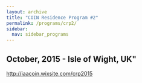 ```yaml
---
layout: archive
title: "COIN Residence Program #2"
permalink: /programs/crp2/
sidebar:
  nav: sidebar_programs
---
```


## October, 2015 - Isle of Wight, UK"

http://iaacoin.wixsite.com/crp2015
